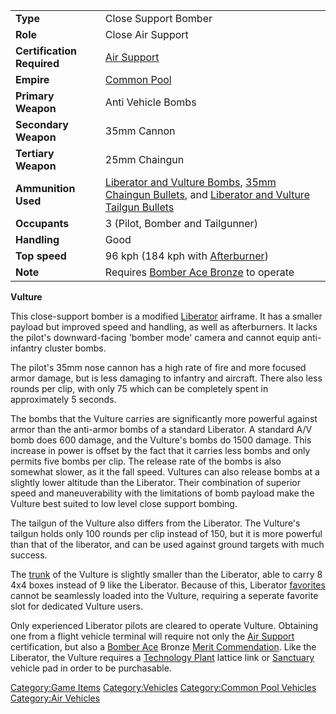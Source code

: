 |                            |                                                                                                                                                                                                                                          |
| -------------------------- | ---------------------------------------------------------------------------------------------------------------------------------------------------------------------------------------------------------------------------------------- |
| **Type**                   | Close Support Bomber                                                                                                                                                                                                                     |
| **Role**                   | Close Air Support                                                                                                                                                                                                                        |
| **Certification Required** | [Air Support](Air_Support.md "wikilink")                                                                                                                                                                                                 |
| **Empire**                 | [Common Pool](Common_Pool.md "wikilink")                                                                                                                                                                                                 |
| **Primary Weapon**         | Anti Vehicle Bombs                                                                                                                                                                                                                       |
| **Secondary Weapon**       | 35mm Cannon                                                                                                                                                                                                                              |
| **Tertiary Weapon**        | 25mm Chaingun                                                                                                                                                                                                                            |
| **Ammunition Used**        | [Liberator and Vulture Bombs](Liberator_and_Vulture_Bombs.md "wikilink"), [35mm Chaingun Bullets](35mm_Chaingun_Bullets.md "wikilink"), and [Liberator and Vulture Tailgun Bullets](Liberator_and_Vulture_Tailgun_Bullets.md "wikilink") |
| **Occupants**              | 3 (Pilot, Bomber and Tailgunner)                                                                                                                                                                                                         |
| **Handling**               | Good                                                                                                                                                                                                                                     |
| **Top speed**              | 96 kph (184 kph with [Afterburner](Afterburner.md "wikilink"))                                                                                                                                                                           |
| **Note**                   | Requires [Bomber Ace Bronze](Bomber_Ace.md "wikilink") to operate                                                                                                                                                                        |

**Vulture**

This close-support bomber is a modified
[Liberator](Liberator.md "wikilink") airframe. It has a smaller payload but
improved speed and handling, as well as afterburners. It lacks the
pilot's downward-facing 'bomber mode' camera and cannot equip
anti-infantry cluster bombs.

The pilot's 35mm nose cannon has a high rate of fire and more focused
armor damage, but is less damaging to infantry and aircraft. There also
less rounds per clip, with only 75 which can be completely spent in
approximately 5 seconds.

The bombs that the Vulture carries are significantly more powerful
against armor than the anti-armor bombs of a standard Liberator. A
standard A/V bomb does 600 damage, and the Vulture's bombs do 1500
damage. This increase in power is offset by the fact that it carries
less bombs and only permits five bombs per clip. The release rate of the
bombs is also somewhat slower, as it the fall speed. Vultures can also
release bombs at a slightly lower altitude than the Liberator. Their
combination of superior speed and maneuverability with the limitations
of bomb payload make the Vulture best suited to low level close support
bombing.

The tailgun of the Vulture also differs from the Liberator. The
Vulture's tailgun holds only 100 rounds per clip instead of 150, but it
is more powerful than that of the liberator, and can be used against
ground targets with much success.

The [trunk](trunk.md "wikilink") of the Vulture is slightly smaller than
the Liberator, able to carry 8 4x4 boxes instead of 9 like the
Liberator. Because of this, Liberator [favorites](favorites.md "wikilink")
cannot be seamlessly loaded into the Vulture, requiring a seperate
favorite slot for dedicated Vulture users.

Only experienced Liberator pilots are cleared to operate Vulture.
Obtaining one from a flight vehicle terminal will require not only the
[Air Support](Air_Support.md "wikilink") certification, but also a [Bomber
Ace](Bomber_Ace.md "wikilink") Bronze [Merit
Commendation](Merit_Commendation.md "wikilink"). Like the Liberator, the
Vulture requires a [Technology Plant](Technology_Plant.md "wikilink")
lattice link or [Sanctuary](Sanctuary.md "wikilink") vehicle pad in order
to be purchasable.

[Category:Game Items](Category:Game_Items.md "wikilink")
[Category:Vehicles](Category:Vehicles.md "wikilink") [Category:Common Pool
Vehicles](Category:Common_Pool_Vehicles.md "wikilink") [Category:Air
Vehicles](Category:Air_Vehicles.md "wikilink")
